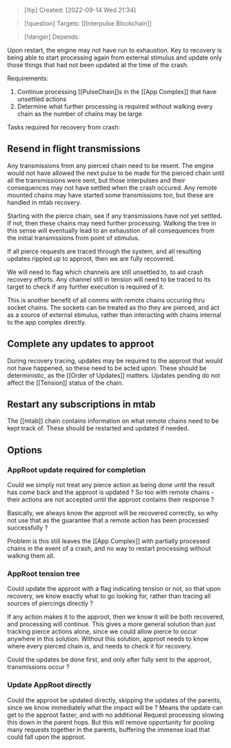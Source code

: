 >[!tip] Created: [2022-09-14 Wed 21:34]

>[!question] Targets: [[Interpulse Blockchain]]

>[!danger] Depends:

Upon restart, the engine may not have run to exhaustion.  Key to recovery is being able to start processing again from external stimulus and update only those things that had not been updated at the time of the crash.

Requirements:

1. Continue processing [[PulseChain]]s in the [[App Complex]] that have unsettled actions
2. Determine what further processing is required without walking every chain as the number of chains may be large

Tasks required for recovery from crash:

## Resend in flight transmissions

Any transmissions from any pierced chain need to be resent.  The engine would not have allowed the next pulse to be made for the pierced chain until all the transmissions were sent, but those interpulses and their consequences may not have settled when the crash occured.
Any remote mounted chains may have started some transmissions too, but these are handled in mtab recovery.

Starting with the pierce chain, see if any transmissions have not yet settled.  If not, then these chains may need further processing.  Walking the tree in this sense will eventually lead to an exhaustion of all consequences from the initial transmissions from point of stimulus.

If all pierce requests are traced through the system, and all resulting updates rippled up to approot, then we are fully recovered.

We will need to flag which channels are still unsettled to, to aid crash recovery efforts.  Any channel still in tension will need to be traced to its target to check if any further execution is required of it.

This is another benefit of all comms with remote chains occuring thru socket chains.  The sockets can be treated as tho they are pierced, and act as a source of external stimulus, rather than interacting with chains internal to the app complex directly.

## Complete any updates to approot

During recovery tracing, updates may be required to the approot that would not have happened, so these need to be acted upon.  These should be deterministic, as the [[Order of Updates]] matters.  Updates pending do not affect the [[Tension]] status of the chain.

## Restart any subscriptions in mtab

The [[mtab]] chain contains information on what remote chains need to be kept track of.  These should be restarted and updated if needed.

## Options

### AppRoot update required for completion

Could we simply not treat any pierce action as being done until the result has come back and the approot is updated ?  So too with remote chains - their actions are not accepted until the approot contains their response ?

Basically, we always know the approot will be recovered correctly, so why not use that as the guarantee that a remote action has been processed successfully ?

Problem is this still leaves the [[App Complex]] with partially processed chains in the event of a crash, and no way to restart processing without walking them all.

### AppRoot tension tree

Could update the approot with a flag indicating tension or not, so that upon recovery, we know exactly what to go looking for, rather than tracing all sources of piercings directly ?

If any action makes it to the approot, then we know it will be both recovered, and processing will continue.  This gives a more general solution than just tracking pierce actions alone, since we could allow pierce to occur anywhere in this solution.  Without this solution, approot needs to know where every pierced chain is, and needs to check it for recovery.

Could the updates be done first, and only after fully sent to the approot, transmissions occur ?

### Update AppRoot directly

Could the approot be updated directly, skipping the updates of the parents, since we know immediately what the impact will be ?  Means the update can get to the approot faster, and with no additional Request processing slowing this down in the parent hops.  But this will remove opportunity for pooling many requests together in the parents, buffering the immense load that could fall upon the approot.

